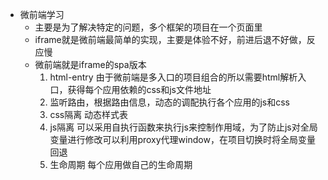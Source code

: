 + 微前端学习
    + 主要是为了解决特定的问题，多个框架的项目在一个页面里
    + iframe就是微前端最简单的实现，主要是体验不好，前进后退不好做，反应慢
    + 微前端就是iframe的spa版本
        1. html-entry 由于微前端是多入口的项目组合的所以需要html解析入口，获得每个应用依赖的css和js文件地址
        2. 监听路由，根据路由信息，动态的调配执行各个应用的js和css
        3. css隔离 动态样式表
        4. js隔离 可以采用自执行函数来执行js来控制作用域，为了防止js对全局变量进行修改可以利用proxy代理window，在项目切换时将全局变量回退
        5. 生命周期 每个应用做自己的生命周期
